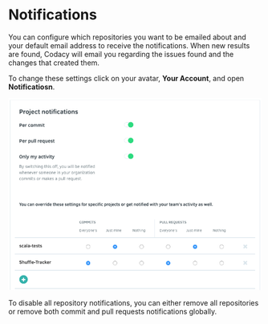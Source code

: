 # Notifications

You can configure which repositories you want to be emailed about and your default email address to receive the notifications. When new results are found, Codacy will email you regarding the issues found and the changes that created them.

To change these settings click on your avatar, **Your Account**, and open **Notificatiosn**.

![](../../images/Screen_Shot_2016-10-13_at_11.27.20.png)

To disable all repository notifications, you can either remove all repositories or remove both commit and pull requests notifications globally.

